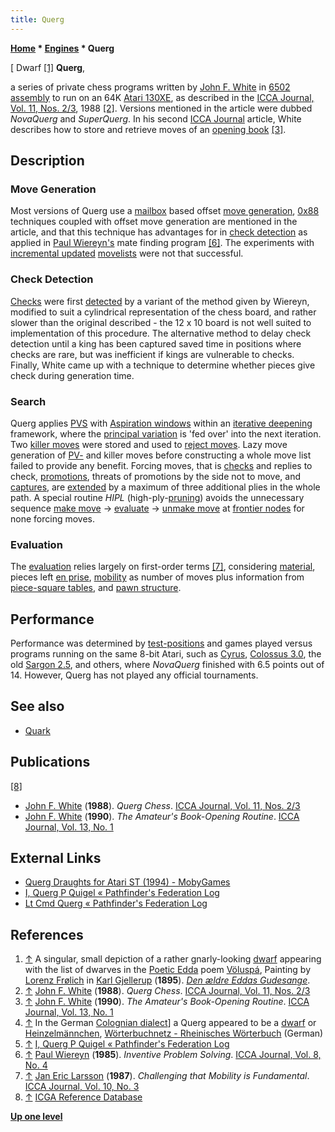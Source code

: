 ```yaml
---
title: Querg
---
```

**[Home](Home "Home") \* [Engines](Engines "Engines") \* Querg**



[ Dwarf <a id="cite-note-1" href="#cite-ref-1">[1]</a>
**Querg**,  

a series of private chess programs written by [John F. White](John_F._White "John F. White") in [6502](6502 "6502") [assembly](Assembly "Assembly") to run on an 64K [Atari 130XE](Atari_8-bit "Atari 8-bit"), as described in the [ICCA Journal, Vol. 11, Nos. 2/3](ICGA_Journal#11_23 "ICGA Journal"), 1988 <a id="cite-note-2" href="#cite-ref-2">[2]</a>. Versions mentioned in the article were dubbed *NovaQuerg* and *SuperQuerg*. In his second [ICCA Journal](ICGA_Journal#13_1 "ICGA Journal") article, White describes how to store and retrieve moves of an [opening book](Opening_Book "Opening Book") <a id="cite-note-3" href="#cite-ref-3">[3]</a>.



## Description


### Move Generation


Most versions of Querg use a [mailbox](Mailbox "Mailbox") based offset [move generation](Move_Generation "Move Generation"), [0x88](0x88 "0x88") techniques coupled with offset move generation are mentioned in the article, and that this technique has advantages for in [check detection](Check#Detection "Check") as applied in [Paul Wiereyn's](Paul_Wiereyn "Paul Wiereyn") mate finding program <a id="cite-note-6" href="#cite-ref-6">[6]</a>. The experiments with [incremental updated](Incremental_Updates "Incremental Updates") [movelists](Move_List "Move List") were not that successful.



### Check Detection


[Checks](Check "Check") were first [detected](Check#Detection "Check") by a variant of the method given by Wiereyn, modified to suit a cylindrical representation of the chess board, and rather slower than the original described - the 12 x 10 board is not well suited to implementation of this procedure. The alternative method to delay check detection until a king has been captured saved time in positions where checks are rare, but was inefficient if kings are vulnerable to checks. Finally, White came up with a technique to determine whether pieces give check during generation time.



### Search


Querg applies [PVS](Principal_Variation_Search "Principal Variation Search") with [Aspiration windows](Aspiration_Windows "Aspiration Windows") within an [iterative deepening](Iterative_Deepening "Iterative Deepening") framework, where the [principal variation](Principal_Variation "Principal Variation") is 'fed over' into the next iteration. Two [killer moves](Killer_Move "Killer Move") were stored and used to [reject moves](Killer_Heuristic "Killer Heuristic"). Lazy move generation of [PV-](PV-Move "PV-Move") and killer moves before constructing a whole move list failed to provide any benefit. Forcing moves, that is [checks](Check "Check") and replies to check, [promotions](Promotions "Promotions"), threats of promotions by the side not to move, and [captures](Captures "Captures"), are [extended](Extensions "Extensions") by a maximum of three additional plies in the whole path. A special routine *HIPL* (high-ply-[pruning](Pruning "Pruning")) avoids the unnecessary sequence [make move](Make_Move "Make Move") -> [evaluate](Evaluation "Evaluation") -> [unmake move](Unmake_Move "Unmake Move") at [frontier nodes](Frontier_Nodes "Frontier Nodes") for none forcing moves.



### Evaluation


The [evaluation](Evaluation "Evaluation") relies largely on first-order terms <a id="cite-note-7" href="#cite-ref-7">[7]</a>, considering [material](Material "Material"), pieces left [en prise](En_prise "En prise"), [mobility](Mobility "Mobility") as number of moves plus information from [piece-square tables](Piece-Square_Tables "Piece-Square Tables"), and [pawn structure](Pawn_Structure "Pawn Structure").



## Performance


Performance was determined by [test-positions](Test_Positions "Test-Positions") and games played versus programs running on the same 8-bit Atari, such as [Cyrus](Cyrus "Cyrus"), [Colossus 3.0](Colossus_Chess "Colossus Chess"), the old [Sargon 2.5](Sargon "Sargon"), and others, where *NovaQuerg* finished with 6.5 points out of 14. However, Querg has not played any official tournaments.



## See also


* [Quark](Quark "Quark")


## Publications


<a id="cite-note-8" href="#cite-ref-8">[8]</a>



* [John F. White](John_F._White "John F. White") (**1988**). *Querg Chess*. [ICCA Journal, Vol. 11, Nos. 2/3](ICGA_Journal#11_23 "ICGA Journal")
* [John F. White](John_F._White "John F. White") (**1990**). *The Amateur's Book-Opening Routine*. [ICCA Journal, Vol. 13, No. 1](ICGA_Journal#13_1 "ICGA Journal")


## External Links


* [Querg Draughts for Atari ST (1994) - MobyGames](http://www.mobygames.com/game/querg-draughts)
* [I, Querg P Quigel « Pathfinder's Federation Log](http://pathfinderfl.wordpress.com/2011/02/26/i-querg-p-quigel/)
* [Lt Cmd Querg « Pathfinder's Federation Log](http://pathfinderfl.wordpress.com/stotoons/querg/)


## References


1. <a id="cite-ref-1" href="#cite-note-1">↑</a> A singular, small depiction of a rather gnarly-looking [dwarf](https://en.wikipedia.org/wiki/Dwarf_(mythology)) appearing with the list of dwarves in the [Poetic Edda](https://en.wikipedia.org/wiki/Poetic_Edda) poem [Völuspá](https://en.wikipedia.org/wiki/V%C3%B6lusp%C3%A1), Painting by [Lorenz Frølich](https://en.wikipedia.org/wiki/Lorenz_Fr%C3%B8lich) in [Karl Gjellerup](https://en.wikipedia.org/wiki/Karl_Adolph_Gjellerup) (**1895**). *[Den ældre Eddas Gudesange](https://archive.org/details/denldreeddasgud00saemgoog)*.
2. <a id="cite-ref-2" href="#cite-note-2">↑</a> [John F. White](John_F._White "John F. White") (**1988**). *Querg Chess*. [ICCA Journal, Vol. 11, Nos. 2/3](ICGA_Journal#11_23 "ICGA Journal")
3. <a id="cite-ref-3" href="#cite-note-3">↑</a> [John F. White](John_F._White "John F. White") (**1990**). *The Amateur's Book-Opening Routine*. [ICCA Journal, Vol. 13, No. 1](ICGA_Journal#13_1 "ICGA Journal")
4. <a id="cite-ref-4" href="#cite-note-4">↑</a> In the German [Colognian dialect](https://en.wikipedia.org/wiki/Colognian_dialect)] a Querg appeared to be a [dwarf](https://en.wikipedia.org/wiki/Dwarf_(mythology)) or [Heinzelmännchen](https://en.wikipedia.org/wiki/Heinzelm%C3%A4nnchen), [Wörterbuchnetz - Rheinisches Wörterbuch](http://woerterbuchnetz.de/RhWB/call_wbgui_py_from_form?sigle=RhWB&mode=Volltextsuche&hitlist=&patternlist=&lemid=RQ00937) (German)
5. <a id="cite-ref-5" href="#cite-note-5">↑</a> [I, Querg P Quigel « Pathfinder's Federation Log](http://pathfinderfl.wordpress.com/2011/02/26/i-querg-p-quigel/)
6. <a id="cite-ref-6" href="#cite-note-6">↑</a> [Paul Wiereyn](Paul_Wiereyn "Paul Wiereyn") (**1985**). *Inventive Problem Solving*. [ICCA Journal, Vol. 8, No. 4](ICGA_Journal#8_4 "ICGA Journal")
7. <a id="cite-ref-7" href="#cite-note-7">↑</a> [Jan Eric Larsson](Jan_Eric_Larsson "Jan Eric Larsson") (**1987**). *Challenging that Mobility is Fundamental*. [ICCA Journal, Vol. 10, No. 3](ICGA_Journal#10_3 "ICGA Journal")
8. <a id="cite-ref-8" href="#cite-note-8">↑</a> [ICGA Reference Database](ICGA_Journal#RefDB "ICGA Journal")

**[Up one level](Engines "Engines")**







 
